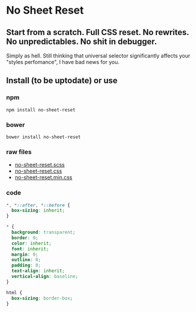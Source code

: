 # No Sheet Reset
## Start from a scratch. Full CSS reset. No rewrites. No unpredictables. No shit in debugger.

Simply as hell. Still thinking that universal selector significantly affects your "styles perfomance", I have bad news for you.

## Install (to be uptodate) or use

### npm

```
npm install no-sheet-reset
```

### bower

```
bower install no-sheet-reset
```

### raw files

- [no-sheet-reset.scss](https://raw.githubusercontent.com/godban/no-sheet-reset/master/dist/_no-sheet-reset.scss)
- [no-sheet-reset.css](https://raw.githubusercontent.com/godban/no-sheet-reset/master/dist/no-sheet-reset.css)
- [no-sheet-reset.min.css](https://raw.githubusercontent.com/godban/no-sheet-reset/master/dist/no-sheet-reset.min.css)


### code


```css
*, *::after, *::before {
  box-sizing: inherit;
}

* {
  background: transparent;
  border: 0;
  color: inherit;
  font: inherit;
  margin: 0;
  outline: 0;
  padding: 0;
  text-align: inherit;
  vertical-align: baseline;
}

html {
  box-sizing: border-box;
}
```
